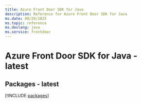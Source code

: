 ```yaml
---
title: Azure Front Door SDK for Java
description: Reference for Azure Front Door SDK for Java
ms.date: 09/29/2025
ms.topic: reference
ms.devlang: java
ms.service: frontdoor
---
```

# Azure Front Door SDK for Java - latest
## Packages - latest
[!INCLUDE [packages](front-door-index.md)]